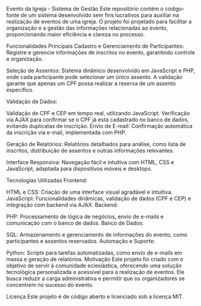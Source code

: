 Evento da Igreja - Sistema de Gestão
Este repositório contém o código-fonte de um sistema desenvolvido sem fins lucrativos para auxiliar na realização de eventos de uma igreja. O projeto foi projetado para facilitar a organização e a gestão das informações relacionadas ao evento, proporcionando maior eficiência e clareza no processo.

Funcionalidades Principais
Cadastro e Gerenciamento de Participantes:
Registre e gerencie informações de inscritos no evento, garantindo controle e organização.

Seleção de Assentos:
Sistema dinâmico desenvolvido em JavaScript e PHP, onde cada participante pode selecionar um único assento. A validação garante que apenas um CPF possa realizar a reserva de um assento específico.

Validação de Dados:

Validação de CPF e CEP em tempo real, utilizando JavaScript.
Verificação via AJAX para confirmar se o CPF já está cadastrado no banco de dados, evitando duplicatas de inscrição.
Envio de E-mail:
Confirmação automática da inscrição via e-mail, implementada com PHP.

Geração de Relatórios:
Relatórios detalhados para análise, como lista de inscritos, distribuição de assentos e outras informações relevantes.

Interface Responsiva:
Navegação fácil e intuitiva com HTML, CSS e JavaScript, adaptada para dispositivos móveis e desktops.

Tecnologias Utilizadas
Frontend:

HTML e CSS: Criação de uma interface visual agradável e intuitiva.
JavaScript: Funcionalidades dinâmicas, validação de dados (CPF e CEP) e integração com backend via AJAX.
Backend:

PHP: Processamento de lógica de negócios, envio de e-mails e comunicação com o banco de dados.
Banco de Dados:

SQL: Armazenamento e gerenciamento de informações do evento, como participantes e assentos reservados.
Automação e Suporte:

Python: Scripts para tarefas automatizadas, como envio de e-mails em massa e geração de relatórios.
Motivação
Este projeto foi criado com o objetivo de servir à comunidade eclesiástica, oferecendo uma solução tecnológica personalizada e acessível para a realização de eventos. Ele busca reduzir a carga administrativa e permitir que os organizadores se concentrem no sucesso do evento.

Licença
Este projeto é de código aberto e licenciado sob a licença MIT.
